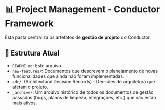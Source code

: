 # 📊 Project Management - Conductor Framework

Esta pasta centraliza os artefatos de **gestão de projeto** do Conductor.

## 📁 Estrutura Atual

-   `README.md`: Este arquivo.
-   `new-features/`: Documentos que descrevem o planejamento de novas funcionalidades que ainda não foram implementadas.
-   `adr/`: (Architectural Decision Records) - Decisões de arquitetura que afetam o projeto.
-   `_archive/`: Um arquivo histórico de todos os documentos de gestão passados (bugs, planos de limpeza, integrações, etc.) que não estão mais ativos.